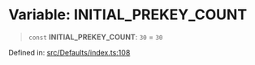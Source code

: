 # Variable: INITIAL\_PREKEY\_COUNT

> `const` **INITIAL\_PREKEY\_COUNT**: `30` = `30`

Defined in: [src/Defaults/index.ts:108](https://github.com/Fokusdotid/Baileys/blob/4c54e9ae0a9f37422d51e97c3454891bf06f36e1/src/Defaults/index.ts#L108)
